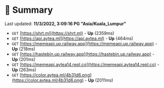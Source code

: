 # 📖 Summary
Last updated: **11/3/2022, 3:09:16 PG "Asia/Kuala_Lumpur"**

- `GET` [https://shrt.ml](https://shrt.ml) - **Up** (2359ms)
- `GET` [https://api.aytea.ml](https://api.aytea.ml) - **Up** (464ms)
- `GET` [https://memeapi.up.railway.app](https://memeapi.up.railway.app) - **Up** (218ms)
- `GET` [https://hastebin.up.railway.app](https://hastebin.up.railway.app) - **Up** (201ms)
- `GET` [https://memeapi.aytea14.repl.co](https://memeapi.aytea14.repl.co) - **Up** (263ms)
- `GET` [https://color.aytea.ml/4b31d6.png](https://color.aytea.ml/4b31d6.png) - **Up** (2011ms)
